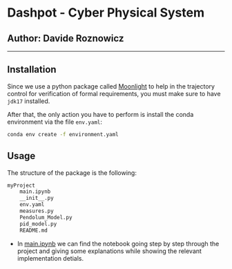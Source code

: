 # Dashpot - Cyber Physical System

## Author: Davide Roznowicz
-----------------------------------------------------------------------------------------


## Installation
Since we use a python package called [Moonlight](https://github.com/MoonLightSuite/MoonLight) to help in the trajectory control for verification of formal requirements, you must make sure to have `jdk17` installed.

After that, the only action you have to perform is install the conda environment via the file `env.yaml`:

```bash
conda env create -f environment.yaml
```


## Usage
The structure of the package is the following:
```bash
myProject
    main.ipynb
    __init__.py
    env.yaml
    measures.py
    Pendolum_Model.py
    pid_model.py
    README.md
```


* In [main.ipynb](/main.ipynb) we can find the notebook going step by step through the project
and giving some explanations while showing the relevant implementation detials.




